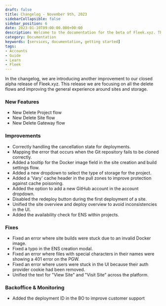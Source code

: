 ```yaml
---
draft: false
title: Changelog - November 9th, 2023
sidebarCollapsible: false
sidebar_position: 6
date: 2023-01-10T09:00:00.000+00:00
description: Welcome to the documentation for the beta of Fleek.xyz. This is the changelog for November 9th, 2023, find all the new features & updates of the Fleek Platform here.
category: Documentation
keywords: [services, documentation, getting started]
tags:
- Accounts
- Guide
- Learn
- Fleek
---
```


In the changelog, we are introducing another improvement to our closed alpha release of Fleek.xyz. This release we are focusing on all the delete flows and improving the general experience around sites and storage.

### New Features

- New Delete Project flow
- New Delete Site flow
- New Delete Gateway flow

### Improvements

- Correctly handling the cancellation state for deployments.
- Mapping the error that occurs when the Git repository fails to be cloned correctly.
- Added a tooltip for the Docker image field in the site creation and build settings flow.
- Added a new dropdown to select the type of storage for the project.
- Added a 'Vary' cache header in the pull zones to improve protection against cache poisoning.
- Added the option to add a new GitHub account in the account dropdown.
- Disabled the redeploy button during the first deployment of a site.
- Unified the site overview and deploy overview to avoid inconsistencies in the UI.
- Added the availability check for ENS within projects.

### Fixes

- Fixed an error where site builds were stuck due to an invalid Docker image.
- Fixed a typo in the ENS creation modal.
- Fixed an error where files with special characters in their names were showing a 401 error on the PGW.
- Fixed an error where users were stuck in the UI because their auth provider cookie had been removed.
- Unified the text for "View Site" and "Visit Site" across the platform.

### Backoffice & Monitoring

- Added the deployment ID in the BO to improve customer support
